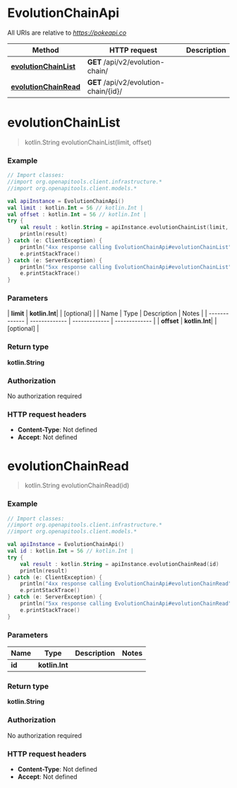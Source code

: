 # EvolutionChainApi

All URIs are relative to *https://pokeapi.co*

| Method | HTTP request | Description |
| ------------- | ------------- | ------------- |
| [**evolutionChainList**](EvolutionChainApi.md#evolutionChainList) | **GET** /api/v2/evolution-chain/ |  |
| [**evolutionChainRead**](EvolutionChainApi.md#evolutionChainRead) | **GET** /api/v2/evolution-chain/{id}/ |  |


<a id="evolutionChainList"></a>
# **evolutionChainList**
> kotlin.String evolutionChainList(limit, offset)



### Example
```kotlin
// Import classes:
//import org.openapitools.client.infrastructure.*
//import org.openapitools.client.models.*

val apiInstance = EvolutionChainApi()
val limit : kotlin.Int = 56 // kotlin.Int | 
val offset : kotlin.Int = 56 // kotlin.Int | 
try {
    val result : kotlin.String = apiInstance.evolutionChainList(limit, offset)
    println(result)
} catch (e: ClientException) {
    println("4xx response calling EvolutionChainApi#evolutionChainList")
    e.printStackTrace()
} catch (e: ServerException) {
    println("5xx response calling EvolutionChainApi#evolutionChainList")
    e.printStackTrace()
}
```

### Parameters
| **limit** | **kotlin.Int**|  | [optional] |
| Name | Type | Description  | Notes |
| ------------- | ------------- | ------------- | ------------- |
| **offset** | **kotlin.Int**|  | [optional] |

### Return type

**kotlin.String**

### Authorization

No authorization required

### HTTP request headers

 - **Content-Type**: Not defined
 - **Accept**: Not defined

<a id="evolutionChainRead"></a>
# **evolutionChainRead**
> kotlin.String evolutionChainRead(id)



### Example
```kotlin
// Import classes:
//import org.openapitools.client.infrastructure.*
//import org.openapitools.client.models.*

val apiInstance = EvolutionChainApi()
val id : kotlin.Int = 56 // kotlin.Int | 
try {
    val result : kotlin.String = apiInstance.evolutionChainRead(id)
    println(result)
} catch (e: ClientException) {
    println("4xx response calling EvolutionChainApi#evolutionChainRead")
    e.printStackTrace()
} catch (e: ServerException) {
    println("5xx response calling EvolutionChainApi#evolutionChainRead")
    e.printStackTrace()
}
```

### Parameters
| Name | Type | Description  | Notes |
| ------------- | ------------- | ------------- | ------------- |
| **id** | **kotlin.Int**|  | |

### Return type

**kotlin.String**

### Authorization

No authorization required

### HTTP request headers

 - **Content-Type**: Not defined
 - **Accept**: Not defined

